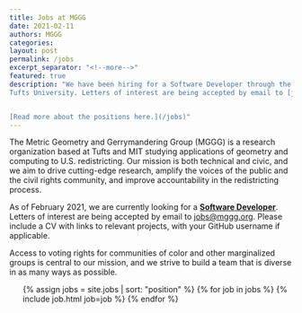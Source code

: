 ```yaml
---
title: Jobs at MGGG
date: 2021-02-11
authors: MGGG
categories:
layout: post
permalink: /jobs
excerpt_separator: "<!--more-->"
featured: true
description: "We have been hiring for a Software Developer through the Tisch College of Civic Life at
Tufts University. Letters of interest are being accepted by email to [jobs@mggg.org](mailto:jobs@mggg.org).


[Read more about the positions here.](/jobs)"
---
```


The Metric Geometry and Gerrymandering Group (MGGG) is a research organization
based at Tufts and MIT studying applications of geometry and computing to U.S.
redistricting. Our mission is both technical and civic, and we aim to drive
cutting-edge research, amplify the voices of the public and the civil rights
community, and improve accountability in the redistricting process.

As of February 2021, we are currently looking for a **[Software Developer](#software-developer)**.
Letters of interest are being accepted
by email to [jobs@mggg.org](mailto:jobs@mggg.org). Please include a CV with
links to relevant projects, with your GitHub username if applicable. 

Access to voting rights for communities of color and other marginalized groups
is central to our mission, and we strive to build a team that is diverse in as
many ways as possible.

<!-- We are not currently hiring.  Please check this page in the future for any updates to our openings. -->




<ul class="card-list">
{% assign jobs = site.jobs | sort: "position" %}
{% for job in jobs %}
    {% include job.html job=job %}
{% endfor %}
</ul>
